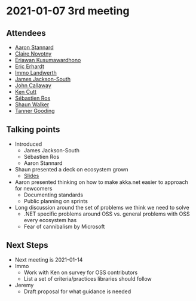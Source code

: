 # 2021-01-07 3rd meeting

## Attendees

* [Aaron Stannard](https://github.com/aaronontheweb)
* [Claire Novotny](https://github.com/clairernovotny)
* [Eriawan Kusumawardhono](https://github.com/eriawan)
* [Eric Erhardt](https://github.com/eerhardt)
* [Immo Landwerth](https://github.com/terrajobst)
* [James Jackson-South](https://github.com/jimbobsquarepants)
* [John Callaway](https://github.com/ovation22)
* [Ken Cutt](https://github.com/kencutt)
* [Sébastien Ros](https://github.com/sebastienros)
* [Shaun Walker](https://github.com/sbwalker)
* [Tanner Gooding](https://github.com/tannergooding)

## Talking points

* Introduced
    - James Jackson-South
    - Sébastien Ros
    - Aaron Stannard
* Shaun presented a deck on ecosystem grown
    - [Slides](../docs/TBD)
* Aaron presented thinking on how to make akka.net easier to approach for
  newcomers
    - Documenting standards
    - Public planning on sprints
* Long discussion around the set of problems we think we need to solve
    - .NET specific problems around OSS vs. general problems with OSS every
      ecosystem has
    - Fear of cannibalism by Microsoft

## Next Steps

* Next meeting is 2021-01-14
* Immo
    - Work with Ken on survey for OSS contributors
    - List a set of criteria/practices libraries should follow
* Jeremy
    - Draft proposal for what guidance is needed
